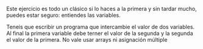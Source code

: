 Este ejercicio es todo un clásico si lo haces a la primera y sin tardar mucho, puedes estar seguro: entiendes las variables.

Teneis que escribir un programa que intercambie el valor de dos variables. Al final la primera variable debe terner el valor de la segunda y la segunda el valor de la primera. No vale usar arrays ni asignación múltiple